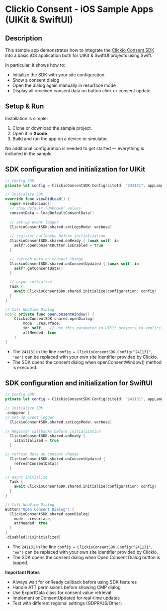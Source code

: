 # Clickio Consent - iOS Sample Apps (UIKit & SwiftUI)

## Description

This sample app demonstrates how to integrate the  [Clickio Consent SDK](https://github.com/ClickioTech/ClickioConsentSDK-IOS) into a basic iOS application both for UIKit & SwiftUI projects using Swift.

In particular, it shows how to:

-   Initialize the SDK with your site configuration
-   Show a consent dialog
-   Open the dialog again manually in resurface mode
-   Display all received consent data on button click or consent update

## Setup & Run

Installation is simple:

1.  Clone or download the sample project.
2.  Open it in  **Xcode**.
3.  Build and run the app on a device or simulator.

No additional configuration is needed to get started — everything is included in the sample.

## SDK configuration and initialization for UIKit
```Swift
// Config SDK
private let config = ClickioConsentSDK.Config(siteId: "241131", appLanguage: "en") // Replace "241131" with your own Site ID

// Initialize SDK
override func viewDidLoad() {
  super.viewDidLoad()
  // show default “Unknown” values
  consentData = loadDefaultConsentData()
  
  // set-up event logger
  ClickioConsentSDK.shared.setLogsMode(.verbose)
  
  // register callbacks before initialization 
  ClickioConsentSDK.shared.onReady { [weak self] in
    self?.openConsentButton.isEnabled = true
  }

  // refresh data on consent change
  ClickioConsentSDK.shared.onConsentUpdated { [weak self] in
    self?.getConsentData()
  }

  // async initialize
  Task {
    await ClickioConsentSDK.shared.initialize(configuration: config)
  }
}

// Call WebView Dialog
@objc private func openConsentWindow() {
    ClickioConsentSDK.shared.openDialog(
        mode: .resurface,
        in: self,   // use this parameter in UIKit projects to explicitly specify on which UIViewController the dialog will be presented. Don't use this parameter in SwiftUI projects.
        attNeeded: true
    )
}
```
-   The  `241131`  in the line  `config = ClickioConsentSDK.Config("241131", "en")`  can be replaced with your own site identifier provided by Clickio.
-   The SDK opens the consent dialog when openConsentWindow() method is executed.

## SDK configuration and initialization for SwiftUI
```Swift
// Config SDK
private let config = ClickioConsentSDK.Config(siteId: "241131", appLanguage: "en") // Replace "241131" with your own Site ID

// Initialize SDK
.onAppear {
// set-up event logger
  ClickioConsentSDK.shared.setLogsMode(.verbose)
  
// Register callbacks before initialization 
  ClickioConsentSDK.shared.onReady {
    isInitialized = true
  }

// refresh data on consent change
  ClickioConsentSDK.shared.onConsentUpdated {
    refreshConsentData()
  }

// async initialize
  Task {
    await ClickioConsentSDK.shared.initialize(configuration: config)
  }
}

// Call WebView Dialog
Button("Open Consent Dialog") {
  ClickioConsentSDK.shared.openDialog(
    mode: .resurface,
    attNeeded: true
  )
}
.disabled(!isInitialized)
```
-   The  `241131`  in the line  `config = ClickioConsentSDK.Config("241131", "en")`  can be replaced with your own site identifier provided by Clickio.
-   The SDK opens the consent dialog when Open Consent Dialog button is tapped.


**Important Notes**
- Always wait for onReady callback before using SDK features
- Handle ATT permissions before showing CMP dialog
- Use ExportData class for consent value retrieval
- Implement onConsentUpdated for real-time updates
- Test with different regional settings (GDPR/US/Other)
